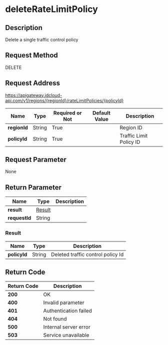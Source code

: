# deleteRateLimitPolicy


## Description
Delete a single traffic control policy

## Request Method
DELETE

## Request Address
https://apigateway.jdcloud-api.com/v1/regions/{regionId}/rateLimitPolicies/{policyId}

|Name|Type|Required or Not|Default Value|Description|
|---|---|---|---|---|
|**regionId**|String|True| |Region ID|
|**policyId**|String|True| |Traffic Limit Policy ID|

## Request Parameter
None


## Return Parameter
|Name|Type|Description|
|---|---|---|
|**result**|[Result](deleteratelimitpolicy#result)| |
|**requestId**|String| |

### <div id="result">Result</div>
|Name|Type|Description|
|---|---|---|
|**policyId**|String|Deleted traffic control policy Id|

## Return Code
|Return Code|Description|
|---|---|
|**200**|OK|
|**400**|Invalid parameter|
|**401**|Authentication failed|
|**404**|Not found|
|**500**|Internal server error|
|**503**|Service unavailable|
